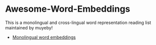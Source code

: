 # Awesome-Word-Embeddings
This is a monolingual and cross-lingual word representation reading list maintained by muyeby!

 * [Monolingual word embeddings](#)

